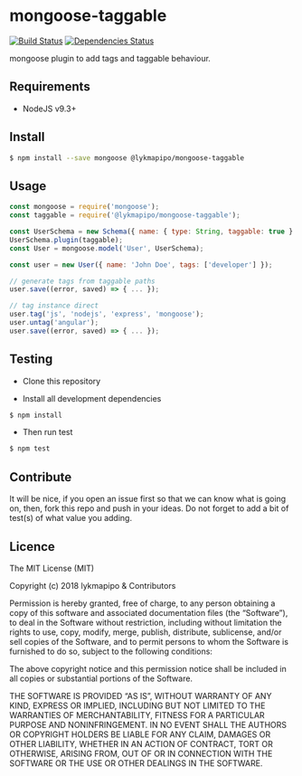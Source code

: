 # mongoose-taggable

[![Build Status](https://travis-ci.org/lykmapipo/mongoose-taggable.svg?branch=master)](https://travis-ci.org/lykmapipo/mongoose-taggable)
[![Dependencies Status](https://david-dm.org/lykmapipo/mongoose-taggable/status.svg)](https://david-dm.org/lykmapipo/mongoose-taggable)

mongoose plugin to add tags and taggable behaviour. 

## Requirements

- NodeJS v9.3+

## Install
```sh
$ npm install --save mongoose @lykmapipo/mongoose-taggable
```

## Usage

```javascript
const mongoose = require('mongoose');
const taggable = require('@lykmapipo/mongoose-taggable');

const UserSchema = new Schema({ name: { type: String, taggable: true } });
UserSchema.plugin(taggable);
const User = mongoose.model('User', UserSchema);

const user = new User({ name: 'John Doe', tags: ['developer'] });

// generate tags from taggable paths
user.save((error, saved) => { ... });

// tag instance direct
user.tag('js', 'nodejs', 'express', 'mongoose');
user.untag('angular');
user.save((error, saved) => { ... });
```


## Testing
* Clone this repository

* Install all development dependencies
```sh
$ npm install
```
* Then run test
```sh
$ npm test
```

## Contribute
It will be nice, if you open an issue first so that we can know what is going on, then, fork this repo and push in your ideas. Do not forget to add a bit of test(s) of what value you adding.

## Licence
The MIT License (MIT)

Copyright (c) 2018 lykmapipo & Contributors

Permission is hereby granted, free of charge, to any person obtaining a copy of this software and associated documentation files (the “Software”), to deal in the Software without restriction, including without limitation the rights to use, copy, modify, merge, publish, distribute, sublicense, and/or sell copies of the Software, and to permit persons to whom the Software is furnished to do so, subject to the following conditions:

The above copyright notice and this permission notice shall be included in all copies or substantial portions of the Software.

THE SOFTWARE IS PROVIDED “AS IS”, WITHOUT WARRANTY OF ANY KIND, EXPRESS OR IMPLIED, INCLUDING BUT NOT LIMITED TO THE WARRANTIES OF MERCHANTABILITY, FITNESS FOR A PARTICULAR PURPOSE AND NONINFRINGEMENT. IN NO EVENT SHALL THE AUTHORS OR COPYRIGHT HOLDERS BE LIABLE FOR ANY CLAIM, DAMAGES OR OTHER LIABILITY, WHETHER IN AN ACTION OF CONTRACT, TORT OR OTHERWISE, ARISING FROM, OUT OF OR IN CONNECTION WITH THE SOFTWARE OR THE USE OR OTHER DEALINGS IN THE SOFTWARE. 
